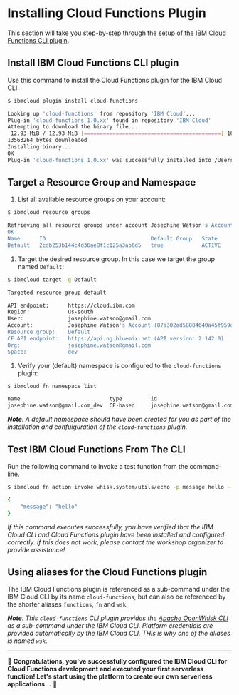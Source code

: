 <!--
#
# Licensed to the Apache Software Foundation (ASF) under one or more
# contributor license agreements.  See the NOTICE file distributed with
# this work for additional information regarding copyright ownership.
# The ASF licenses this file to You under the Apache License, Version 2.0
# (the "License"); you may not use this file except in compliance with
# the License.  You may obtain a copy of the License at
#
#     http://www.apache.org/licenses/LICENSE-2.0
#
# Unless required by applicable law or agreed to in writing, software
# distributed under the License is distributed on an "AS IS" BASIS,
# WITHOUT WARRANTIES OR CONDITIONS OF ANY KIND, either express or implied.
# See the License for the specific language governing permissions and
# limitations under the License.
#
-->

# Installing Cloud Functions Plugin

This section will take you step-by-step through the [setup of the IBM Cloud Functions CLI plugin](https://cloud.ibm.com/functions/learn/cli).

## Install IBM Cloud Functions CLI plugin

Use this command to install the Cloud Functions plugin for the IBM Cloud CLI.

```bash
$ ibmcloud plugin install cloud-functions
```

```bash
Looking up 'cloud-functions' from repository 'IBM Cloud'...
Plug-in 'cloud-functions 1.0.xx' found in repository 'IBM Cloud'
Attempting to download the binary file...
 12.93 MiB / 12.93 MiB [===========================================] 100.00% 1s
13563264 bytes downloaded
Installing binary...
OK
Plug-in 'cloud-functions 1.0.xx' was successfully installed into /Users/Joesephine/.bluemix/plugins/cloud-functions. Use 'ibmcloud plugin show cloud-functions' to show its details.
```

## Target a Resource Group and Namespace

1. List all available resource groups on your account:
```bash
$ ibmcloud resource groups
```
```bash
Retrieving all resource groups under account Josephine Watson's Account as josephine.watson@gmail.com...
OK
Name      ID                                 Default Group   State
Default   2cdb253b144c4d36ae8f1c125a3ab6d5   true            ACTIVE
```

1. Target the desired resource group. In this case we target the group named `Default`:

```bash
$ ibmcloud target -g Default

Targeted resource group default

API endpoint:      https://cloud.ibm.com
Region:            us-south
User:              josephine.watson@gmail.com
Account:           Josephine Watson's Account (87a302ad58884640a45f959d3da6cc77)
Resource group:    Default
CF API endpoint:   https://api.ng.bluemix.net (API version: 2.142.0)
Org:               josephine.watson@gmail.com
Space:             dev
```

1. Verify your (default) namespace is configured to the `cloud-functions` plugin:

```bash
$ ibmcloud fn namespace list

name                            type         id
josephine.watson@gmail.com_dev  CF-based     josephine.watson@gmail.com_dev
```

_**Note**: A default namespace should have been created for you as part of the installation and confuiguration of the `cloud-functions` plugin._

## Test IBM Cloud Functions From The CLI

Run the following command to invoke a test function from the command-line.

```bash
$ ibmcloud fn action invoke whisk.system/utils/echo -p message hello --result
```

```bash
{
    "message": "hello"
}
```

_If this command executes successfully, you have verified that the IBM Cloud CLI and Cloud Functions plugin have been installed and configured correctly. If this does not work, please contact the workshop organizer to provide assistance!_

## Using aliases for the Cloud Functions plugin

The IBM Cloud Functions plugin is referenced as a sub-command under the IBM Cloud CLI by its name `cloud-functions`, but can also be referenced by the shorter aliases `functions`, `fn` and `wsk`.

_**Note**: This `cloud-functions` CLI plugin provides the_ [_Apache OpenWhisk CLI_](https://github.com/apache/incubator-openwhisk/blob/master/docs/cli.md) _as a sub-command under the IBM Cloud CLI. Platform credentials are provided automatically by the IBM Cloud CLI. THis is why one of the aliases is named `wsk`._

---
🎉 **Congratulations, you've successfully configured the IBM Cloud CLI for Cloud Functions development and executed your first serverless function! Let's start using the platform to create our own serverless applications…** 🎉
